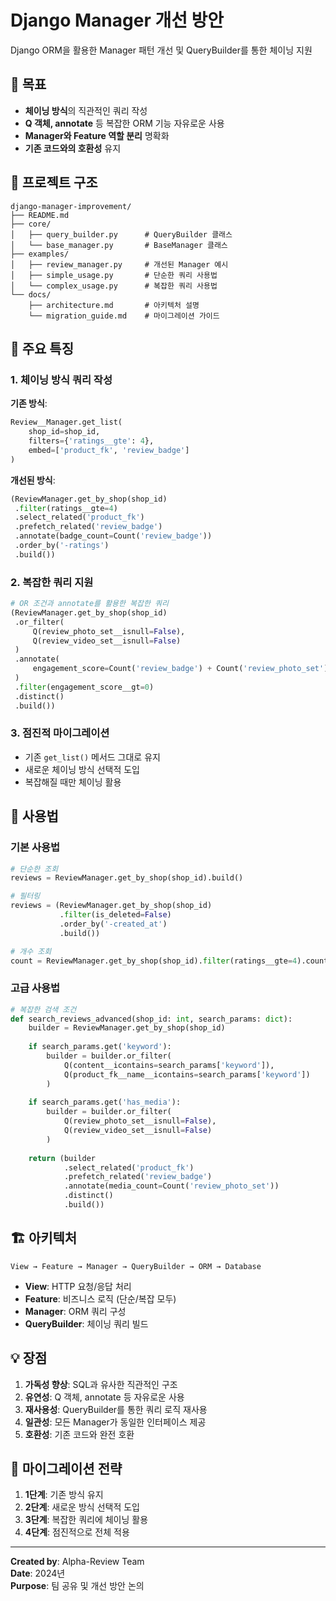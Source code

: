 # Django Manager 개선 방안

Django ORM을 활용한 Manager 패턴 개선 및 QueryBuilder를 통한 체이닝 지원

## 🎯 목표

- **체이닝 방식**의 직관적인 쿼리 작성
- **Q 객체, annotate** 등 복잡한 ORM 기능 자유로운 사용
- **Manager와 Feature 역할 분리** 명확화
- **기존 코드와의 호환성** 유지

## 📁 프로젝트 구조

```
django-manager-improvement/
├── README.md
├── core/
│   ├── query_builder.py      # QueryBuilder 클래스
│   └── base_manager.py       # BaseManager 클래스
├── examples/
│   ├── review_manager.py     # 개선된 Manager 예시
│   ├── simple_usage.py       # 단순한 쿼리 사용법
│   └── complex_usage.py      # 복잡한 쿼리 사용법
└── docs/
    ├── architecture.md       # 아키텍처 설명
    └── migration_guide.md    # 마이그레이션 가이드
```

## 🚀 주요 특징

### 1. 체이닝 방식 쿼리 작성

**기존 방식**:
```python
Review__Manager.get_list(
    shop_id=shop_id,
    filters={'ratings__gte': 4},
    embed=['product_fk', 'review_badge']
)
```

**개선된 방식**:
```python
(ReviewManager.get_by_shop(shop_id)
 .filter(ratings__gte=4)
 .select_related('product_fk')
 .prefetch_related('review_badge')
 .annotate(badge_count=Count('review_badge'))
 .order_by('-ratings')
 .build())
```

### 2. 복잡한 쿼리 지원

```python
# OR 조건과 annotate를 활용한 복잡한 쿼리
(ReviewManager.get_by_shop(shop_id)
 .or_filter(
     Q(review_photo_set__isnull=False),
     Q(review_video_set__isnull=False)
 )
 .annotate(
     engagement_score=Count('review_badge') + Count('review_photo_set')
 )
 .filter(engagement_score__gt=0)
 .distinct()
 .build())
```

### 3. 점진적 마이그레이션

- 기존 `get_list()` 메서드 그대로 유지
- 새로운 체이닝 방식 선택적 도입
- 복잡해질 때만 체이닝 활용

## 📖 사용법

### 기본 사용법

```python
# 단순한 조회
reviews = ReviewManager.get_by_shop(shop_id).build()

# 필터링
reviews = (ReviewManager.get_by_shop(shop_id)
           .filter(is_deleted=False)
           .order_by('-created_at')
           .build())

# 개수 조회
count = ReviewManager.get_by_shop(shop_id).filter(ratings__gte=4).count()
```

### 고급 사용법

```python
# 복잡한 검색 조건
def search_reviews_advanced(shop_id: int, search_params: dict):
    builder = ReviewManager.get_by_shop(shop_id)
    
    if search_params.get('keyword'):
        builder = builder.or_filter(
            Q(content__icontains=search_params['keyword']),
            Q(product_fk__name__icontains=search_params['keyword'])
        )
    
    if search_params.get('has_media'):
        builder = builder.or_filter(
            Q(review_photo_set__isnull=False),
            Q(review_video_set__isnull=False)
        )
    
    return (builder
            .select_related('product_fk')
            .prefetch_related('review_badge')
            .annotate(media_count=Count('review_photo_set'))
            .distinct()
            .build())
```

## 🏗️ 아키텍처

```
View → Feature → Manager → QueryBuilder → ORM → Database
```

- **View**: HTTP 요청/응답 처리
- **Feature**: 비즈니스 로직 (단순/복잡 모두)
- **Manager**: ORM 쿼리 구성
- **QueryBuilder**: 체이닝 쿼리 빌드

## 💡 장점

1. **가독성 향상**: SQL과 유사한 직관적인 구조
2. **유연성**: Q 객체, annotate 등 자유로운 사용
3. **재사용성**: QueryBuilder를 통한 쿼리 로직 재사용
4. **일관성**: 모든 Manager가 동일한 인터페이스 제공
5. **호환성**: 기존 코드와 완전 호환

## 🔄 마이그레이션 전략

1. **1단계**: 기존 방식 유지
2. **2단계**: 새로운 방식 선택적 도입
3. **3단계**: 복잡한 쿼리에 체이닝 활용
4. **4단계**: 점진적으로 전체 적용

---

**Created by**: Alpha-Review Team  
**Date**: 2024년  
**Purpose**: 팀 공유 및 개선 방안 논의